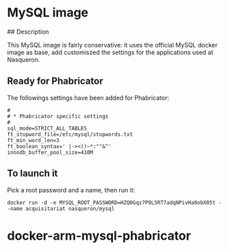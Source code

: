 # MySQL image

## Description

This MySQL image is fairly conservative: it uses the official MySQL
docker image as base, add customiszed the settings for the applications
used at Nasqueron.

## Ready for Phabricator

The followings settings have been added for Phabricator:

```
#
# * Phabricator specific settings
#
sql_mode=STRICT_ALL_TABLES
ft_stopword_file=/etc/mysql/stopwords.txt
ft_min_word_len=3
ft_boolean_syntax=' |-><()~*:""&^'
innodb_buffer_pool_size=410M
```

## To launch it

Pick a root password and a name, then run it: 

    docker run -d -e MYSQL_ROOT_PASSWORD=HZQ0Gqz7P9L5RT7adqNPivHa0obX05t --name acquisitariat nasqueron/mysql
# docker-arm-mysql-phabricator
